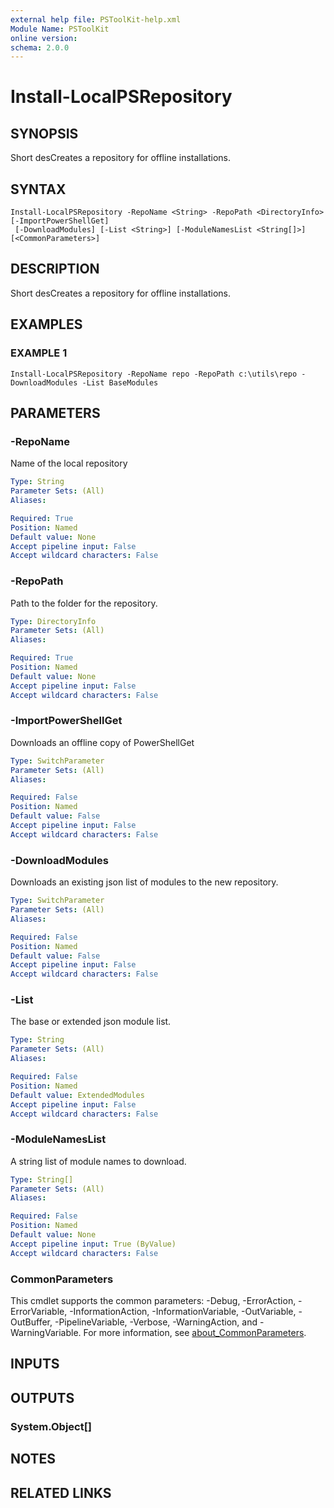 ```yaml
---
external help file: PSToolKit-help.xml
Module Name: PSToolKit
online version:
schema: 2.0.0
---
```


# Install-LocalPSRepository

## SYNOPSIS
Short desCreates a repository for offline installations.

## SYNTAX

```
Install-LocalPSRepository -RepoName <String> -RepoPath <DirectoryInfo> [-ImportPowerShellGet]
 [-DownloadModules] [-List <String>] [-ModuleNamesList <String[]>] [<CommonParameters>]
```

## DESCRIPTION
Short desCreates a repository for offline installations.

## EXAMPLES

### EXAMPLE 1
```
Install-LocalPSRepository -RepoName repo -RepoPath c:\utils\repo -DownloadModules -List BaseModules
```

## PARAMETERS

### -RepoName
Name of the local repository

```yaml
Type: String
Parameter Sets: (All)
Aliases:

Required: True
Position: Named
Default value: None
Accept pipeline input: False
Accept wildcard characters: False
```

### -RepoPath
Path to the folder for the repository.

```yaml
Type: DirectoryInfo
Parameter Sets: (All)
Aliases:

Required: True
Position: Named
Default value: None
Accept pipeline input: False
Accept wildcard characters: False
```

### -ImportPowerShellGet
Downloads an offline copy of PowerShellGet

```yaml
Type: SwitchParameter
Parameter Sets: (All)
Aliases:

Required: False
Position: Named
Default value: False
Accept pipeline input: False
Accept wildcard characters: False
```

### -DownloadModules
Downloads an existing json list of modules to the new repository.

```yaml
Type: SwitchParameter
Parameter Sets: (All)
Aliases:

Required: False
Position: Named
Default value: False
Accept pipeline input: False
Accept wildcard characters: False
```

### -List
The base or extended json module list.

```yaml
Type: String
Parameter Sets: (All)
Aliases:

Required: False
Position: Named
Default value: ExtendedModules
Accept pipeline input: False
Accept wildcard characters: False
```

### -ModuleNamesList
A string list of module names to download.

```yaml
Type: String[]
Parameter Sets: (All)
Aliases:

Required: False
Position: Named
Default value: None
Accept pipeline input: True (ByValue)
Accept wildcard characters: False
```

### CommonParameters
This cmdlet supports the common parameters: -Debug, -ErrorAction, -ErrorVariable, -InformationAction, -InformationVariable, -OutVariable, -OutBuffer, -PipelineVariable, -Verbose, -WarningAction, and -WarningVariable. For more information, see [about_CommonParameters](http://go.microsoft.com/fwlink/?LinkID=113216).

## INPUTS

## OUTPUTS

### System.Object[]
## NOTES

## RELATED LINKS
